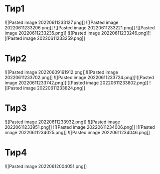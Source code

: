 # Тир1
![[Pasted image 20220611233127.png]]
![[Pasted image 20220611233206.png]]
![[Pasted image 20220611233221.png]]
![[Pasted image 20220611233235.png]]
![[Pasted image 20220611233246.png]]![[Pasted image 20220611233259.png]]
	
# Тир2
![[Pasted image 20220609191912.png]]![[Pasted image 20220611233702.png]]
![[Pasted image 20220611233724.png]]![[Pasted image 20220611233742.png]]![[Pasted image 20220611233802.png]]
![[Pasted image 20220611233824.png]]
# Тир3
![[Pasted image 20220611233932.png]]
![[Pasted image 20220611233951.png]]
![[Pasted image 20220611234006.png]]
![[Pasted image 20220611234025.png]]
![[Pasted image 20220611234046.png]]

# Тир4
![[Pasted image 20220612004051.png]]